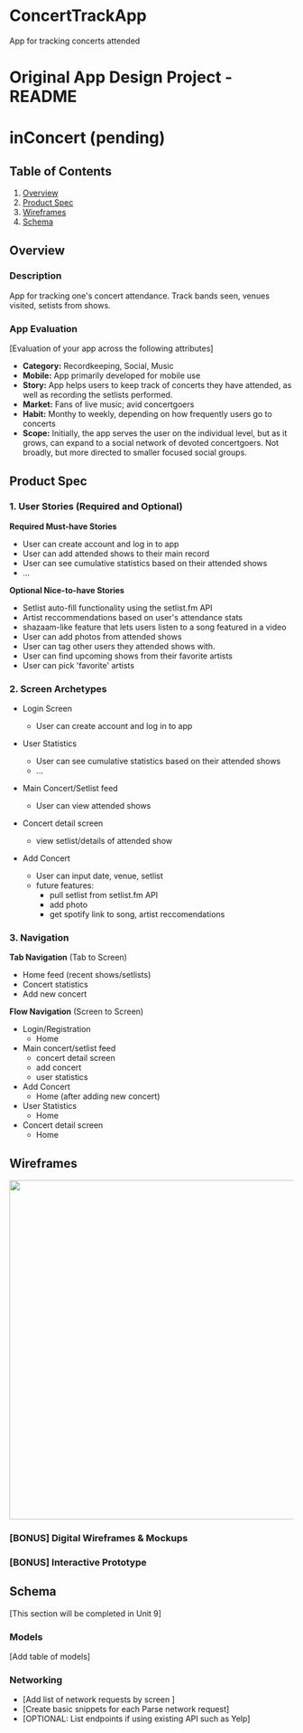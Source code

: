# ConcertTrackApp
App for tracking concerts attended

Original App Design Project - README
===

# inConcert (pending)

## Table of Contents
1. [Overview](#Overview)
1. [Product Spec](#Product-Spec)
1. [Wireframes](#Wireframes)
2. [Schema](#Schema)

## Overview
### Description
App for tracking one's concert attendance. 
Track bands seen, venues visited, setists from shows.

### App Evaluation
[Evaluation of your app across the following attributes]
- **Category:** Recordkeeping, Social, Music
- **Mobile:** App primarily developed for mobile use
- **Story:** App helps users to keep track of concerts they have attended, as well as recording the setlists performed.
- **Market:** Fans of live music; avid concertgoers
- **Habit:** Monthy to weekly, depending on how frequently users go to concerts
- **Scope:** Initially, the app serves the user on the individual level, but as it grows, can expand to a social network of devoted concertgoers. Not broadly, but more directed to smaller focused social groups.

## Product Spec

### 1. User Stories (Required and Optional)

**Required Must-have Stories**

* User can create account and log in to app
* User can add attended shows to their main record
* User can see cumulative statistics based on their attended shows
* ...

**Optional Nice-to-have Stories**

* Setlist auto-fill functionality using the setlist.fm API
* Artist reccommendations based on user's attendance stats
* shazaam-like feature that lets users listen to a song featured in a video
* User can add photos from attended shows
* User can tag other users they attended shows with.
* User can find upcoming shows from their favorite artists
* User can pick 'favorite' artists

### 2. Screen Archetypes

* Login Screen
   * User can create account and log in to app

* User Statistics
   * User can see cumulative statistics based on their attended shows
   * ...
* Main Concert/Setlist feed
    * User can view attended shows
* Concert detail screen
    * view setlist/details of attended show
* Add Concert
    * User can input date, venue, setlist
    * future features:
        * pull setlist from setlist.fm API
        * add photo
        * get spotify link to song, artist reccomendations
### 3. Navigation

**Tab Navigation** (Tab to Screen)

* Home feed (recent shows/setlists)
* Concert statistics
* Add new concert

**Flow Navigation** (Screen to Screen)

* Login/Registration
   * Home
* Main concert/setlist feed
   * concert detail screen
   * add concert
   * user statistics
* Add Concert
   * Home (after adding new concert)
* User Statistics
   * Home
* Concert detail screen
   * Home

## Wireframes

<img src="https://user-images.githubusercontent.com/72887687/161099525-e8b6769b-1def-4965-9843-a6add5dd1021.jpg" width=600>

### [BONUS] Digital Wireframes & Mockups

### [BONUS] Interactive Prototype

## Schema 
[This section will be completed in Unit 9]
### Models
[Add table of models]
### Networking
- [Add list of network requests by screen ]
- [Create basic snippets for each Parse network request]
- [OPTIONAL: List endpoints if using existing API such as Yelp]
